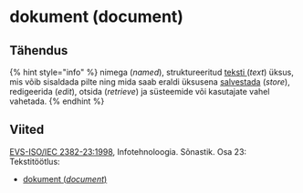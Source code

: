 # dokument \(document\)

## Tähendus

{% hint style="info" %}
nimega \(_named_\), struktureeritud [teksti ](tekst-text.md)\(_text_\) üksus, mis võib sisaldada pilte ning mida saab eraldi üksusena [salvestada](salvestama-to-store.md) \(_store_\), redigeerida \(_edit_\), otsida \(_retrieve_\) ja süsteemide või kasutajate vahel vahetada.
{% endhint %}

## Viited

[EVS-ISO/IEC 2382-23:1998](https://www.evs.ee/et/evs-iso-iec-2382-23-1998), Infotehnoloogia. Sõnastik. Osa 23: Tekstitöötlus:

* [dokument \(_document_\)](http://www.eki.ee/dict/its/index.cgi?Q=D4D1A313-6C03-1014-88DC-FC5F0DBED45A&F=GUID&C01=1&C02=0&C10=1)

